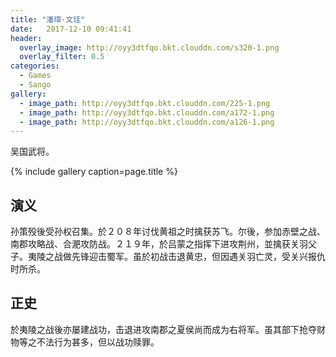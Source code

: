 ```yaml
---
title: "潘璋·文珪"
date:   2017-12-10 09:41:41
header:
  overlay_image: http://oyy3dtfqo.bkt.clouddn.com/s320-1.png
  overlay_filter: 0.5
categories:
  - Games
  - Sango
gallery:
  - image_path: http://oyy3dtfqo.bkt.clouddn.com/225-1.png
  - image_path: http://oyy3dtfqo.bkt.clouddn.com/a172-1.png
  - image_path: http://oyy3dtfqo.bkt.clouddn.com/a126-1.png
---
```


吴国武将。

{% include gallery caption=page.title %}

## 演义

孙策殁後受孙权召集。於２０８年讨伐黄祖之时擒获苏飞。尔後，参加赤壁之战、南郡攻略战、合淝攻防战。２１９年，於吕蒙之指挥下进攻荆州，並擒获关羽父子。夷陵之战做先锋迎击蜀军。虽於初战击退黄忠，但因遇关羽亡灵，受关兴报仇时所杀。

## 正史

於夷陵之战後亦屡建战功，击退进攻南郡之夏侯尚而成为右将军。虽其部下抢夺财物等之不法行为甚多，但以战功赎罪。